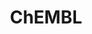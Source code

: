 ---
bigquery: https://console.cloud.google.com/bigquery?p=patents-public-data&d=ebi_chembl&page=dataset
citation: '"The ChEMBL database in 2017." Anna Gaulton, Anne Hersey, Michał Nowotka,
  A Patrícia Bento, Jon Chambers, David Mendez, Prudence Mutowo, Francis Atkinson,
  Louisa J Bellis, Elena Cibrián-Uhalte, Mark Davies, Nathan Dedman, Anneli Karlsson,
  María Paula Magariños, John P Overington, George Papadatos, Ines Smit, Andrew R
  Leach Nucleic acids Research (2017) 45 (Database Issue), D945-D954'
contributors: European Bioinformatics Institute
cost: None
description: ChEMBL Data is a manually curated database of small molecules used in
  drug discovery, including information about existing patented drugs.
documentation: 'schema: https://www.ebi.ac.uk/chembl/db_schema


  '
last_edit: 04/11/2022, 06:38:09
location: https://console.cloud.google.com/marketplace/product/google_patents_public_datasets/chembl
maintained_by: EMBL-EBI, an outstation of European Molecular Biology Laboratory
related_publications: '

  ChEMBL: towards direct deposition of bioassay data.


  Mendez D, Gaulton A, Bento AP, Chambers J, De Veij M, Félix E, Magariños MP, Mosquera
  JF, Mutowo P, Nowotka M, Gordillo-Marañón M, Hunter F, Junco L, Mugumbate G, Rodriguez-Lopez
  M, Atkinson F, Bosc N, Radoux CJ, Segura-Cabrera A, Hersey A, Leach AR.


  — Nucleic Acids Res. 2019; 47(D1):D930-D940. doi: 10.1093/nar/gky1075

  '
schema_fields:
- cell_id
- availability_type
- enzyme_name
- molecular_species
- warning_type
- confidence_score
- cx_logd
- canonical_smiles
- max_phase_for_ind
- target_type
- usan_stem_id
- molfile
- active_ingredient
- frac_code
- doi
- ro3_pass
- toid
- related_tid
- metref_id
- prodrug
- priority
- mechanism_of_action
- comments
- ap_id
- std_act_id
- label
- mol_atc_id
- mc_organism
- title
- cx_logp
- ddd_admr
- rtb
- applicant_full_name
- chebi_par_id
- full_molformula
- normal_range_max
- as_id
- journal
- compd_id
- assay_test_type
- cx_most_bpka
- last_active
- ingredient
- mw_monoisotopic
- downgraded
- activity_id
- cell_source_tissue
- source_domain_id
- published_relation
- version
- src_compound_id
- biocomp_id
- job_id
- l7
- relation
- standard_type
- smarts
- ref_id
- orig_description
- accession
- normal_range_min
- sequence
- activity_comment
- num_lipinski_ro5_violations
- prod_pat_id
- class_type
- standard_upper_value
- ref_url
- disease_efficacy
- oc_id
- class_level
- warning_year
- structure_type
- status
- mesh_heading
- mutation
- curated_by
- trade_name
- major_class
- cell_description
- first_approval
- pathway_key
- cl_lincs_id
- mec_id
- source
- prediction_method
- qed_weighted
- target_mapping
- mol_frac_id
- data_validity_comment
- indication_class
- standard_relation
- mol_hrac_id
- type
- nda_type
- standard_units
- protein_class_desc
- qudt_units
- res_stem_id
- text_value
- creation_date
- compsyn_id
- helm_notation
- warning_class
- heavy_atoms
- bao_format
- potential_duplicate
- who_extra
- substrate_record_id
- submission_date
- description
- variant_id
- last_page
- domain_type
- src_id
- cell_source_organism
- comp_go_id
- acd_most_bpka
- ref_type
- mesh_id
- mechanism_comment
- pchembl_value
- entity_id
- stat
- mc_target_name
- acd_logd
- ddd_value
- site_name
- published_value
- curation_comment
- usan_year
- inorganic_flag
- published_units
- level1_description
- met_id
- doc_type
- l5
- warning_description
- drug_record_id
- atc_code
- idx
- mecref_id
- met_comment
- set_name
- hrac_class_id
- relationship
- parent_molregno
- mc_target_accession
- level3
- issue
- level4_description
- value
- definition
- lle
- ddd_comment
- chirality
- year
- clo_id
- tax_id
- bao_endpoint
- hba
- usan_stem
- domain_name
- acd_logp
- assay_tax_id
- sitecomp_id
- chembl_id
- black_box_warning
- company
- level1
- natural_product
- site_id
- protein_class_synonym
- usan_stem_definition
- record_id
- src_description
- drug_substance_flag
- src_short_name
- formulation_id
- cell_source_tax_id
- published_type
- who_name
- num_alerts
- result_flag
- bto_id
- assay_organism
- acd_most_apka
- assay_param_id
- ddd_units
- hba_lipinski
- relationship_type
- l1
- frac_class_id
- uberon_id
- annotation
- domain_description
- entity_type
- molsyn_id
- db_source
- parent_id
- smid
- alert_name
- parameter_value
- withdrawn_class
- mw_freebase
- oral
- cellosaurus_id
- alogp
- tid
- alert_set_id
- max_phase
- standard_inchi_key
- polymer_flag
- cell_name
- cell_ontology_id
- publication_number
- assay_tissue
- target_desc
- organism
- first_page
- aspect
- action_type
- l3
- country
- stem
- tid_fixed
- indref_id
- component_synonym
- assay_id
- assay_type
- start_position
- level2_description
- sequence_md5sum
- co_stem_id
- selectivity_comment
- log_id
- efo_id
- direct_interaction
- molecule_type
- rgid
- withdrawn_year
- molregno
- hbd
- actsm_id
- num_ro5_violations
- path
- l6
- parameter_type
- hbd_lipinski
- ad_type
- synonyms
- product_id
- research_stem
- cx_most_apka
- domain_id
- l4
- mc_target_type
- delist_flag
- pref_name
- previous_company
- predbind_id
- mc_tax_id
- targrel_id
- first_in_class
- compound_key
- binding_site_comment
- standard_flag
- assay_strain
- species_group_flag
- src_assay_id
- pubmed_id
- level4
- patent_id
- ass_cls_map_id
- isoform
- db_version
- ddd_id
- patent_expire_date
- parent_go_id
- molecular_mechanism
- caloha_id
- approval_date
- sei
- innovator_company
- level2
- standard_value
- route
- protein_class_id
- standard_inchi
- uo_units
- le
- short_name
- units
- therapeutic_flag
- level3_description
- alert_id
- drug_product_flag
- warnref_id
- end_position
- abstract
- l2
- l8
- withdrawn_country
- assay_class_id
- targcomp_id
- protclasssyn_id
- enzyme_tid
- aromatic_rings
- irac_code
- name
- dosage_form
- patent_no
- withdrawn_flag
- homologue
- activity_count
- irac_class_id
- site_residues
- syn_type
- doc_id
- pathway_id
- tissue_id
- mol_irac_id
- bei
- parent_type
- tbl
- patent_use_code
- usan_substem
- compound_name
- topical
- withdrawn_reason
- active_molregno
- volume
- full_mwt
- strength
- component_id
- dosed_ingredient
- metabolite_record_id
- updated_by
- assay_category
- cpd_str_alert_id
- component_type
- aidx
- stem_class
- assay_source
- warning_id
- ridx
- drugind_id
- hrac_code
- assay_cell_type
- go_id
- comp_class_id
- efo_term
- standard_text_value
- authors
- warning_country
- parenteral
- bao_id
- met_conversion
- cidx
- relationship_desc
- subgroup
- confidence
- level5
- assay_desc
- psa
- upper_value
- assay_subcellular_fraction
- updated_on
shortname: chembl
tags:
- biotechnology
- health
- chemical
- bioinformatics
- medical
terms_of_use: CC BY-SA 3.0
title: ChEMBL
uuid: e232a192-965c-4ec9-904c-155b6dfe56c5
---